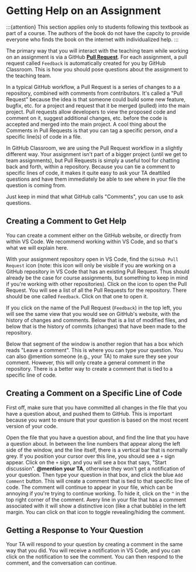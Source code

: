 # Getting Help on an Assignment 

:::{attention}
This section applies only to students following this textbook as part of a course. The authors of the book do not have the capcity to provide everyone who finds the book on the internet with individualized help.
:::

The primary way that you will interact with the teaching team while working on an assignment is via a GitHub [**Pull Request**](https://docs.github.com/en/pull-requests). For each assignment, a pull request called  `Feedback` is automatically created for you by GitHub Classroom. This is how you should pose questions about the assignment to the teaching team. 

In a typical GitHub workflow, a Pull Request is a series of changes to a a repository, combined with comments from contributors. It's called a "Pull Request" because the idea is that someone could build some new feature, bugfix, etc. for a project and request that it be merged (pulled) into the main project. Pull requests allow developers to view the proposed code and comment on it, suggest additional changes, etc. before the code is accepted and merged into the main project. A cool thing about the Comments in Pull Requests is that you can tag a specific person, *and* a specific line(s) of code in a file. 

In GitHub Classroom, we are using the Pull Request workflow in a slightly different way. Your assignment isn't part of a bigger project (until we get to team assignments), but Pull Requests is simply a useful tool for chatting back and forth, within a repository. Because you can tie a comment to specific lines of code, it makes it quite easy to ask your TA deattiled questions and have them immediately be able to see where in your file the question is coming from.

Just keep in mind that what GitHub calls "Comments", you can use to ask questions.

## Creating a Comment to Get Help

You can create a comment either on the GitHub website, or directly from within VS Code. We recommend working within VS Code, and so that's what we will explain here. 

With your assignment repository open in VS Code, find the `GitHub Pull Request` icon (note: this icon will only be visible if you are working on a GitHub repository in VS Code that has an existing Pull Request. Thus should already be the case for course assignments, but something to keep in mind if you're working with other repositories). Click on the icon to open the Pull Request. You will see a list of all the Pull Requests for the repository. There should be one called `Feedback`. Click on that one to open it.

If you click on the name of the Pull Request (`Feedback`) in the top left, you will see the same view that you would see on GitHub's website, with the history of changes and comments. Below that is a list of modified files, and below that is the history of commits (changes) that have been made to the repository.

Below that segment of the window is another region that has a box which reads "Leave a comment". This is where you can type your question. You can also @mention someone (e.g., your TA) to make sure they see your comment. However, this will only create a general comment in the repository. There is a better way to create a comment that is tied to a specific line of code.

## Creating a Comment on a Specific Line of Code

First off, make sure that you have committed all changes in the file that you have a question about, and pushed them to GitHub. This is important because you want to ensure that your question is based on the most recent version of your code.

Open the file that you have a question about, and find the line that you have a question about. In between the line numbers that appear along the left side of the window, and the line itself, there is a vertical bar that is normally grey. If you position your cursor over this line, you should see a `+` sign appear. Click on the `+` sign, and you will see a box that says, "Start discussion". **@mention your TA**, otherwise they won't get a notification of your question. Then type your question in that box, and click the blue `Add Comment` button. This will create a comment that is tied to that specific line of code. The comment will continue to appear in your file, which can be annoying if you're trying to continue working. To hide it, click on the `^` in the top right corner of the comment. Avery line in your file that has a comment associated with it will show a distinctive icon (like a chat bubble) in the left margin. You can click on that icon to toggle revealing/hiding the comment.

## Getting a Response to Your Question

Your TA will respond to your question by creating a comment in the same way that you did. You will receive a notification in VS Code, and you can click on the notification to see the comment. You can then respond to the comment, and the conversation can continue.

